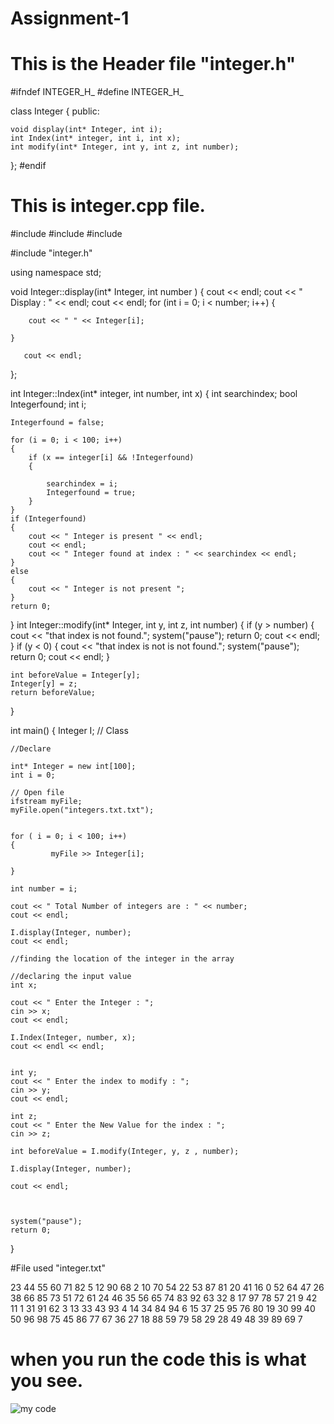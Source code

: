# Assignment-1
# This is the Header file "integer.h"
#ifndef INTEGER_H_
#define INTEGER_H_

class Integer
{
public:

	void display(int* Integer, int i);
	int Index(int* integer, int i, int x);
	int modify(int* Integer, int y, int z, int number);
	
};
#endif



# This is integer.cpp file.


#include <iostream>
#include <fstream>
#include <string>

#include "integer.h"


using namespace std;

void Integer::display(int* Integer, int number )
{
	cout << endl;
	cout << " Display : " << endl;
	cout << endl;
	for (int i = 0; i < number; i++)
	{

		cout << " " << Integer[i];
			
	}
	
	   cout << endl;
	   
};

int Integer::Index(int* integer, int number, int x)
{
	int searchindex;
	bool Integerfound;
	int i;

	Integerfound = false;

	for (i = 0; i < 100; i++)
	{
		if (x == integer[i] && !Integerfound)
		{

			searchindex = i;
			Integerfound = true;
		}
	}
	if (Integerfound)
	{
		cout << " Integer is present " << endl;
		cout << endl;
		cout << " Integer found at index : " << searchindex << endl;
	}
	else
	{
		cout << " Integer is not present ";
	}
	return 0;
}
int Integer::modify(int* Integer, int y, int z, int number)
{
	if (y > number) 
	{
		cout << "that index is not found.";
		system("pause");
		return 0;
		cout << endl;
	}
	if (y < 0)
	{
		cout << "that index is not is not found.";
		system("pause");
		return 0;
		cout << endl;
	}

	int beforeValue = Integer[y];
	Integer[y] = z;
	return beforeValue;

}

	
int main()
{
	Integer I; // Class

	
	//Declare

	int* Integer = new int[100];
	int i = 0;

	// Open file
	ifstream myFile;
	myFile.open("integers.txt.txt");


	for ( i = 0; i < 100; i++)
	{
			 myFile >> Integer[i];

	}

	int number = i;
	
	cout << " Total Number of integers are : " << number;
	cout << endl;

	I.display(Integer, number);
	cout << endl;
	
	//finding the location of the integer in the array

	//declaring the input value
	int x;

	cout << " Enter the Integer : ";
	cin >> x;
	cout << endl;

	I.Index(Integer, number, x);
	cout << endl << endl;


	int y;
	cout << " Enter the index to modify : ";
	cin >> y;
	cout << endl;

	int z;
	cout << " Enter the New Value for the index : ";
	cin >> z;

	int beforeValue = I.modify(Integer, y, z , number);

	I.display(Integer, number);

	cout << endl;



	system("pause");
	return 0;
}
  
  
  
#File used  "integer.txt" 
  
23 44 55 60 71 82  5 12 90 68
 2 10 70 54 22 53 87 81 20 41
16  0 52 64 47 26 38 66 85 73
51 72 61 24 46 35 56 65 74 83
92 63 32  8 17 97 78 57 21  9
42 11  1 31 91 62  3 13 33 43
93  4 14 34 84 94  6 15 37 25
95 76 80 19 30 99 40 50 96 98
75 45 86 77 67 36 27 18 88 59
79 58 29 28 49 48 39 89 69  7
  
 # when you run the code this is what you see.
 ![my code](https://user-images.githubusercontent.com/113943791/192078830-ed8dd1c9-b737-4dae-9d88-467b2a6508ee.png)

